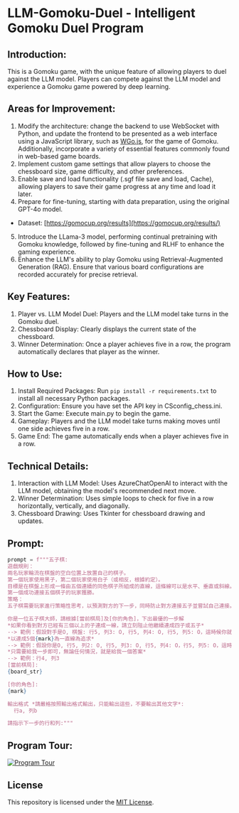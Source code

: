 # LLM-Gomoku-Duel - Intelligent Gomoku Duel Program
## Introduction: 
This is a Gomoku game, with the unique feature of allowing players to duel against the LLM model. Players can compete against the LLM model and experience a Gomoku game powered by deep learning.

## Areas for Improvement:
1. Modify the architecture: change the backend to use WebSocket with Python, and update the frontend to be presented as a web interface using a JavaScript library, such as [WGo.js](https://github.com/waltheri/wgo.js), for the game of Gomoku. Additionally, incorporate a variety of essential features commonly found in web-based game boards.
1. Implement custom game settings that allow players to choose the chessboard size, game difficulty, and other preferences.
1. Enable save and load functionality (.sgf file save and load, Cache), allowing players to save their game progress at any time and load it later.
1. Prepare for fine-tuning, starting with data preparation, using the original GPT-4o model.
- Dataset: [https://gomocup.org/results](https://gomocup.org/results/)
5. Introduce the LLama-3 model, performing continual pretraining with Gomoku knowledge, followed by fine-tuning and RLHF to enhance the gaming experience.
5. Enhance the LLM's ability to play Gomoku using Retrieval-Augmented Generation (RAG). Ensure that various board configurations are recorded accurately for precise retrieval.

## Key Features:
1. Player vs. LLM Model Duel: Players and the LLM model take turns in the Gomoku duel.
2. Chessboard Display: Clearly displays the current state of the chessboard.
3. Winner Determination: Once a player achieves five in a row, the program automatically declares that player as the winner.

## How to Use:
1. Install Required Packages: Run `pip install -r requirements.txt` to install all necessary Python packages.
2. Configuration: Ensure you have set the API key in CSconfig_chess.ini.
3. Start the Game: Execute main.py to begin the game.
4. Gameplay: Players and the LLM model take turns making moves until one side achieves five in a row.
5. Game End: The game automatically ends when a player achieves five in a row.

## Technical Details:
1. Interaction with LLM Model: Uses AzureChatOpenAI to interact with the LLM model, obtaining the model's recommended next move.
2. Winner Determination: Uses simple loops to check for five in a row horizontally, vertically, and diagonally.
3. Chessboard Drawing: Uses Tkinter for chessboard drawing and updates.

## Prompt:
```python
prompt = f"""五子棋:
遊戲規則：
兩名玩家輪流在棋盤的空白位置上放置自己的棋子。
第一個玩家使用黑子，第二個玩家使用白子（或相反，根據約定）。
目標是在棋盤上形成一條由五個連續的同色棋子所組成的直線，這條線可以是水平、垂直或斜線。
第一個成功連接五個棋子的玩家獲勝。
策略：
五子棋需要玩家進行策略性思考，以預測對方的下一步，同時防止對方連接五子並嘗試自己連接。進階玩家會有各種開局策略和模式，以及識別危險位置並及時封堵的能力。

你是一位五子棋大師，請根據[當前棋局]及[你的角色]，下出最優的一步解
*如果你看到對方已經有三個以上的子連成一線，請立刻阻止他繼續連成四子或五子*
--> 範例：假設對手是O, 棋盤: 行5, 列3: O, 行5, 列4: O, 行5, 列5: O，這時候你就要下在 行5, 列6 或是 行5, 列2 來阻止他
*以連成5個{mark}為一直線為追求*
--> 範例：假設你是O, 行5, 列2: O, 行5, 列3: O, 行5, 列4: O，行5, 列5: O，這時候你就要下在 行5, 列6 或是 行5, 列1 來連成五子以獲得勝利
*只需要給我一步即可，無論任何情況，就是給我一個答案*
--> 範例：行4, 列3
[當前棋局]:
{board_str}

[你的角色]:
{mark}

輸出格式 *請嚴格按照輸出格式輸出，只能輸出這些，不要輸出其他文字*:
  行a, 列b

請指示下一步的行和列:"""
```

## Program Tour:

[![Program Tour](https://img.youtube.com/vi/CNjWbQX38EE/0.jpg)](https://www.youtube.com/embed/CNjWbQX38EE)

## License
This repository is licensed under the [MIT License](https://github.com/JustinHsu1019/GPT-Gomoku-Duel/blob/main/LICENSE).

